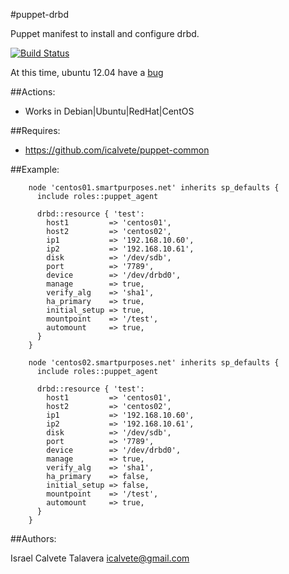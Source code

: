 #puppet-drbd

Puppet manifest to install and configure drbd.

[![Build Status](https://secure.travis-ci.org/icalvete/puppet-drbd.png)](http://travis-ci.org/icalvete/puppet-brbd)

At this time, ubuntu 12.04 have a [bug](https://bugs.launchpad.net/ubuntu/+source/drbd8/+bug/1103656) 

##Actions:

* Works in Debian|Ubuntu|RedHat|CentOS

##Requires:

* https://github.com/icalvete/puppet-common


##Example:

```puppet
    node 'centos01.smartpurposes.net' inherits sp_defaults {
      include roles::puppet_agent
      
      drbd::resource { 'test':
        host1         => 'centos01',
        host2         => 'centos02',
        ip1           => '192.168.10.60',
        ip2           => '192.168.10.61',
        disk          => '/dev/sdb',
        port          => '7789',
        device        => '/dev/drbd0',
        manage        => true,
        verify_alg    => 'sha1',
        ha_primary    => true,
        initial_setup => true,
        mountpoint    => '/test',
        automount     => true,
      }
    }

    node 'centos02.smartpurposes.net' inherits sp_defaults {
      include roles::puppet_agent
      
      drbd::resource { 'test':
        host1         => 'centos01',
        host2         => 'centos02',
        ip1           => '192.168.10.60',
        ip2           => '192.168.10.61',
        disk          => '/dev/sdb',
        port          => '7789',
        device        => '/dev/drbd0',
        manage        => true,
        verify_alg    => 'sha1',
        ha_primary    => false,
        initial_setup => false,
        mountpoint    => '/test',
        automount     => true,
      }
    }

```

##Authors:

Israel Calvete Talavera <icalvete@gmail.com>

